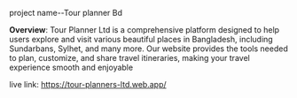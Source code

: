
project name--Tour planner Bd

**Overview**: Tour Planner Ltd is a comprehensive platform designed to help users explore and visit various beautiful places in Bangladesh, including Sundarbans, Sylhet, and many more. Our website provides the tools needed to plan, customize, and share travel itineraries, making your travel experience smooth and enjoyable

live link: https://tour-planners-ltd.web.app/
